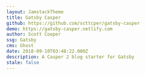 ```yaml
---
layout: JamstackTheme
title: Gatsby Casper
github: https://github.com/scttcper/gatsby-casper
demo: https://gatsby-casper.netlify.com
author: Scott Cooper
ssg: Gatsby
cms: Ghost
date: 2018-09-10T03:48:22.000Z
description: A Casper 2 blog starter for Gatsby
stale: false
---
```

